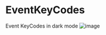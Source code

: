 # EventKeyCodes
Event KeyCodes in dark mode
![image](https://user-images.githubusercontent.com/102258289/201495646-8c1017ae-0ab5-49d7-8e48-95707aee6a54.png)
